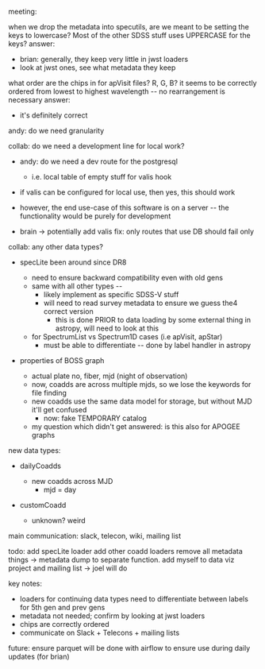 meeting:

when we drop the metadata into specutils, are we meant to be setting the keys to lowercase? Most of the other SDSS stuff uses UPPERCASE for the keys?
answer:
  - brian: generally, they keep very little in jwst loaders
  - look at jwst ones, see what metadata they keep

what order are the chips in for apVisit files? R, G, B? it seems to be correctly ordered from lowest to highest wavelength -- no rearrangement is necessary
answer:
  - it's definitely correct

andy: do we need granularity


collab: do we need a development line for local work?
  - andy: do we need a dev route for the postgresql
    - i.e. local table of empty stuff for valis hook
  - if valis can be configured for local use, then yes, this should work
  - however, the end use-case of this software is on a server -- the functionality would be purely for development

  - brain -> potentially add valis fix: only routes that use DB should fail only


collab: any other data types?

- specLite been around since DR8
  - need to ensure backward compatibility even with old gens
  - same with all other types -- 
    - likely implement as specific SDSS-V stuff
    - will need to read survey metadata to ensure we guess the4 correct version 
      - this is done PRIOR to data loading by some external thing in astropy, will need to look at this
  - for SpectrumList vs Spectrum1D cases (i.e apVisit, apStar)
    - must be able to differentiate -- done by label handler in astropy

- properties of BOSS graph
  - actual plate no, fiber, mjd (night of observation)
  - now, coadds are across multiple mjds, so we lose the keywords for file finding
  - new coadds use the same data model for storage, but without MJD it'll get confused
    - now: fake TEMPORARY catalog
  - my question which didn't get answered: is this also for APOGEE graphs

new data types:
- dailyCoadds
  - new coadds across MJD
    - mjd = day

- customCoadd
  - unknown? weird

main communication: slack, telecon, wiki, mailing list

todo:
add specLite loader
add other coadd loaders
remove all metadata things -> metadata dump to separate function.
add myself to data viz project and mailing list -> joel will do


key notes:
- loaders for continuing data types need to differentiate between labels for 5th gen and prev gens
- metadata not needed; confirm by looking at jwst loaders
- chips are correctly ordered
- communicate on Slack + Telecons + mailing lists

future:
ensure parquet will be done with airflow to ensure use during daily updates (for brian)

